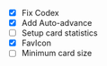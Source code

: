 - [X] Fix Codex
- [X] Add Auto-advance
- [ ] Setup card statistics
- [X] FavIcon
- [ ] Minimum card size
